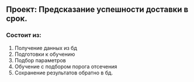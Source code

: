 ## Проект: Предсказание успешности доставки в срок.
### Состоит из:
1. Получение данных из бд
2. Подготовки к обучению
3. Подбор параметров
4. Обучение с подбором порога отсечения
5. Сохранение результатов обратно в бд.